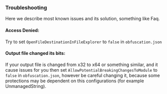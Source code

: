 ### Troubleshooting

Here we describe most known issues and its solution, something like Faq.

#### Access Denied:

Try to set `OpenFileDestinationInFileExplorer` to `false` in `obfuscation.json`

#### Output file changed its bits:

If your output file is changed from x32 to x64 or something similar, and it cause issues for you then set `AllowPotentialBreakingChangesToModule` to `false` in `obfuscation.json`, however be careful changing it, because some protections may be dependent on this configurations (for example UnmanagedString).